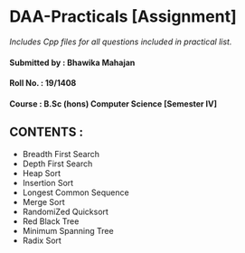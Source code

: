 # DAA-Practicals [Assignment]
*Includes Cpp files for all questions included in practical list.*

#### Submitted by : Bhawika Mahajan
#### Roll No.     : 19/1408
#### Course       : B.Sc (hons) Computer Science [Semester IV]


## CONTENTS :

* Breadth First Search
* Depth First Search
* Heap Sort
* Insertion Sort
* Longest Common Sequence
* Merge Sort
* RandomiZed Quicksort
* Red Black Tree
* Minimum Spanning Tree
* Radix Sort
